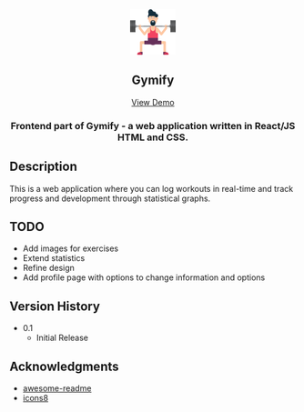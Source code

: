 <div align="center">
  <img src="src/Assets/WorkoutGuy.png" alt="Logo" width="80" height="80">
  <h2>Gymify</h2>
  <a href="https://gymify.site/">View Demo</a>
</div>  
  <h3 align="center">Frontend part of Gymify - a web application written in React/JS HTML and CSS.</h3>
  
  ## Description
  
  This is a web application where you can log workouts in real-time and track progress and development through statistical graphs.
    
  ## TODO
  
  <ul>
    <li>Add images for exercises</li>
    <li>Extend statistics</li>
    <li>Refine design</li>
    <li>Add profile page with options to change information and options</li>
  </ul>
  
  ## Version History
  
  * 0.1
      * Initial Release
  
  ## Acknowledgments
  * [awesome-readme](https://github.com/matiassingers/awesome-readme)
  * [icons8](https://icons8.com/)

